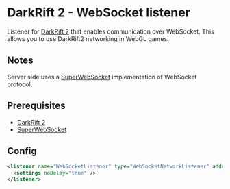 # DarkRift 2 - WebSocket listener

Listener for [DarkRift 2](https://darkriftnetworking.com/DarkRift2) that enables communication over WebSocket.
This allows you to use DarkRift2 networking in WebGL games.

## Notes

Server side uses a [SuperWebSocket](https://archive.codeplex.com/?p=superwebsocket) implementation of WebSocket protocol. 

## Prerequisites
- [DarkRift 2](https://darkriftnetworking.com/DarkRift2)
- [SuperWebSocket](https://archive.codeplex.com/?p=superwebsocket)

## Config

```xml
<listener name="WebSocketListener" type="WebSocketNetworkListener" address="0.0.0.0" port="4296">
  <settings noDelay="true" />
</listener>
```
